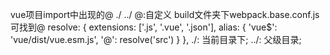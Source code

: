 vue项目import中出现的@  ./  ../
@:自定义
build文件夹下webpack.base.conf.js可找到@
resolve: {
    extensions: ['.js', '.vue', '.json'],
    alias: {
      'vue$': 'vue/dist/vue.esm.js',
      '@': resolve('src')
    }
  },
./: 当前目录下;
../: 父级目录;